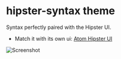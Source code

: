 # hipster-syntax theme

Syntax perfectly paired with the Hipster UI.

* Match it with its own ui: <a href="https://atom.io/themes/atom-hipster-ui">Atom Hipster UI</a>


![Screenshot](https://dl.dropboxusercontent.com/u/11776715/Web%20Assets/Atom%20Hipster/screenshot.png)

